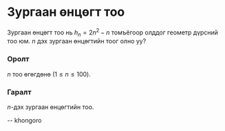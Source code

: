 Зургаан өнцөгт тоо
==================
Зургаан өнцөгт тоо нь $h_n = 2n^2 - n$ томъёгоор олддог геометр дүрсний тоо юм.
$n$ дэх зургаан өнцөгтийн тоог олно уу?


### Оролт
$n$ тоо өгөгдөнө ($1 ≤ n ≤ 100$).


### Гаралт
$n$-дэх зургаан өнцөгтийн тоо.

-- khongoro
